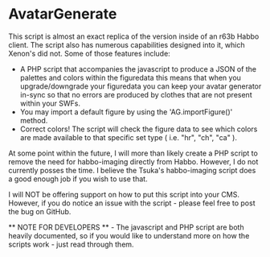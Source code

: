 # AvatarGenerate
This script is almost an exact replica of the version inside of an r63b Habbo client. The script also has numerous capabilities designed into it, which Xenon's did not. Some of those features include:

- A PHP script that accompanies the javascript to produce a JSON of the palettes and colors within the figuredata this means that when you upgrade/downgrade your figuredata you can keep your avatar generator in-sync so that no errors are produced by clothes that are not present within your SWFs.
- You may import a default figure by using the 'AG.importFigure()' method.
- Correct colors! The script will check the figure data to see which colors are made available to that specific set type ( i.e. "hr", "ch", "ca" ).

At some point within the future, I will more than likely create a PHP script to remove the need for habbo-imaging directly from Habbo. However, I do not currently posses the time. I believe the Tsuka's habbo-imaging script does a good enough job if you wish to use that.

I will NOT be offering support on how to put this script into your CMS. However, if you do notice an issue with the script - please feel free to post the bug on GitHub.

** NOTE FOR DEVELOPERS ** - The javascript and PHP script are both heavily documented, so if you would like to understand more on how the scripts work - just read through them.
